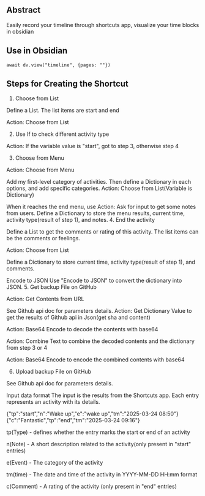 ## Abstract
Easily record your timeline through shortcuts app, visualize your time blocks in obsidian
## Use in Obsidian
```dataviewjs
await dv.view("timeline", {pages: ""})
```
## Steps for Creating the Shortcut
1. Choose from List

Define a List. The list items are start and end

Action: Choose from List

2. Use If to check different activity type

Action: If the variable value is "start", got to step 3, otherwise step 4

3. Choose from Menu

Action: Choose from Menu

Add my first-level category of activities. Then define a Dictionary in each options, and add specific categories. Action: Choose from List(Variable is Dictionary)

When it reaches the end menu, use Action: Ask for input to get some notes from users. Define a Dictionary to store the menu results, current time, activity type(result of step 1), and notes.
4. End the activity

Define a List to get the comments or rating of this activity. The list items can be the comments or feelings.

Action: Choose from List

Define a Dictionary to store current time, activity type(result of step 1), and comments.

Encode to JSON Use "Encode to JSON" to convert the dictionary into JSON.
5. Get backup File on GitHub

Action: Get Contents from URL

See Github api doc for parameters details.
Action: Get Dictionary Value to get the results of Github api in Json(get sha and content)

Action: Base64 Encode to decode the contents with base64

Action: Combine Text to combine the decoded contents and the dictionary from step 3 or 4

Action: Base64 Encode to encode the combined contents with base64

6. Upload backup File on GitHub

See Github api doc for parameters details.

Input data format
The input is the results from the Shortcuts app. Each entry represents an activity with its details.

{"tp":"start","n":"Wake up","e":"wake up","tm":"2025-03-24 08:50"}{"c":"Fantastic","tp":"end","tm":"2025-03-24 09:16"}

tp(Type) - defines whether the entry marks the start or end of an activity

n(Note) - A short description related to the activity(only present in "start" entries)

e(Event) - The category of the activity

tm(time) - The date and time of the activity in YYYY-MM-DD HH:mm format

c(Comment) - A rating of the activity (only present in "end" entries)
